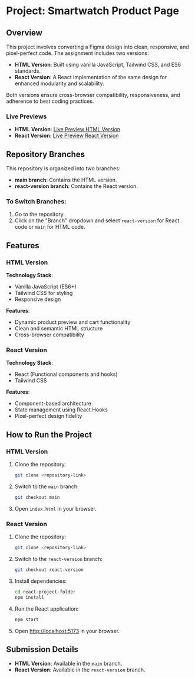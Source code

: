 # Project: Smartwatch Product Page

## Overview

This project involves converting a Figma design into clean, responsive, and pixel-perfect code. The assignment includes two versions:

- **HTML Version**: Built using vanilla JavaScript, Tailwind CSS, and ES6 standards.
- **React Version**: A React implementation of the same design for enhanced modularity and scalability.

Both versions ensure cross-browser compatibility, responsiveness, and adherence to best coding practices.

### Live Previews

- **HTML Version**: [Live Preview HTML Version](https://rokib97.github.io/smart-watch/)
- **React Version**: [Live Preview React Version](https://smart-watch-react.vercel.app/)

## Repository Branches

This repository is organized into two branches:

- **main branch**: Contains the HTML version.
- **react-version branch**: Contains the React version.

### To Switch Branches:

1. Go to the repository.
2. Click on the "Branch" dropdown and select `react-version` for React code or `main` for HTML code.

## Features

### HTML Version

**Technology Stack**:

- Vanilla JavaScript (ES6+)
- Tailwind CSS for styling
- Responsive design

**Features**:

- Dynamic product preview and cart functionality
- Clean and semantic HTML structure
- Cross-browser compatibility

### React Version

**Technology Stack**:

- React (Functional components and hooks)
- Tailwind CSS

**Features**:

- Component-based architecture
- State management using React Hooks
- Pixel-perfect design fidelity

## How to Run the Project

### HTML Version

1. Clone the repository:
   ```bash
   git clone <repository-link>
   ```
2. Switch to the `main` branch:
   ```bash
   git checkout main
   ```
3. Open `index.html` in your browser.

### React Version

1. Clone the repository:
   ```bash
   git clone <repository-link>
   ```
2. Switch to the `react-version` branch:
   ```bash
   git checkout react-version
   ```
3. Install dependencies:
   ```bash
   cd react-project-folder
   npm install
   ```
4. Run the React application:
   ```bash
   npm start
   ```
5. Open [http://localhost:5173](http://localhost:5173) in your browser.

## Submission Details

- **HTML Version**: Available in the `main` branch.
- **React Version**: Available in the `react-version` branch.
